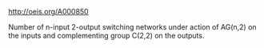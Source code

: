 http://oeis.org/A000850

Number of n-input 2-output switching networks under action of AG(n,2) on the inputs and complementing group C(2,2) on the outputs.
